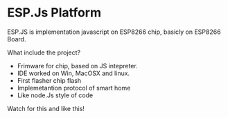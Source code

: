ESP.Js Platform
======

ESP.JS is implementation javascript on ESP8266 chip, basicly on ESP8266 Board. 

What include the project? 

* Frimware for chip, based on JS intepreter. 
* IDE worked on Win, MacOSX and linux.
* First flasher chip flash
* Implemetantion protocol of smart home
* Like node.Js style of code

Watch for this and like this! 